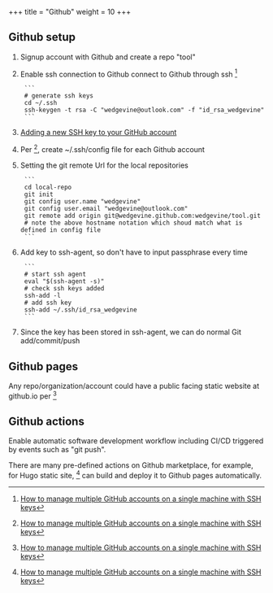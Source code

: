 +++
title = "Github"
weight = 10
+++

## Github setup
1. Signup account with Github and create a repo "tool"
1. Enable ssh connection to Github connect to Github through ssh [^1]

        ```
        # generate ssh keys
        cd ~/.ssh
        ssh-keygen -t rsa -C "wedgevine@outlook.com" -f "id_rsa_wedgevine"
        ```
1. [Adding a new SSH key to your GitHub account](https://help.github.com/en/github/authenticating-to-github/adding-a-new-ssh-key-to-your-github-account)
1. Per [^1], create ~/.ssh/config file for each Github account
1. Setting the git remote Url for the local repositories

        ```
        cd local-repo
        git init
        git config user.name "wedgevine"
        git config user.email "wedgevine@outlook.com"
        git remote add origin git@wedgevine.github.com:wedgevine/tool.git
        # note the above hostname notation which shoud match what is defined in config file
        ```
1. Add key to ssh-agent, so don't have to input passphrase every time

        ```
        # start ssh agent
        eval "$(ssh-agent -s)"
        # check ssh keys added
        ssh-add -l
        # add ssh key
        ssh-add ~/.ssh/id_rsa_wedgevine
        ```
1. Since the key has been stored in ssh-agent, we can do normal Git add/commit/push

[^1]: [How to manage multiple GitHub accounts on a single machine with SSH keys](https://www.freecodecamp.org/news/manage-multiple-github-accounts-the-ssh-way-2dadc30ccaca/)

## Github pages
Any repo/organization/account could have a public facing static website at github.io per [^1]

[^1]: [Types of GitHub Pages sites](https://help.github.com/en/github/working-with-github-pages/about-github-pages#types-of-github-pages-sites)

## Github actions
Enable automatic software development workflow including CI/CD triggered by events such as "git push".

There are many pre-defined actions on Github marketplace, for example, for Hugo static site, [^1] can build
and deploy it to Github pages automatically.


[^1]: [Hugo setup](https://github.com/marketplace/actions/hugo-setup)


